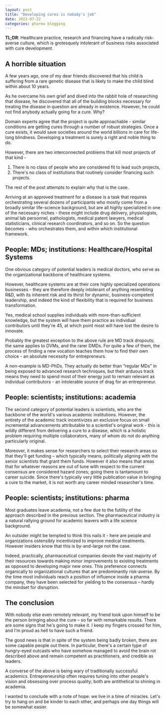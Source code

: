 ```yaml
---
layout: post
title: "Developing cures is nobody's job"
date: 2022-07-22
categories: pharma blogging
---
```

**TL;DR**: Healthcare practice, research and financing have a radically risk-averse culture, which is grotesquely intolerant of business risks associated with cure development.

## A horrible situation
A few years ago, one of my dear friends discovered that his child is suffering from a rare genetic disease that is likely to make the child blind within about 10 years.
 
As he overcame his own grief and dived into the rabbit hole of researching that disease, he discovered that all of the building blocks necessary for treating the disease in question are already in existence. However, he could not find anybody actually going for a cure. Why?

Domain experts agree that the project is quite approachable - similar conditions are getting cures through a number of robust strategies. Once a cure exists, it would save societies around the world billions in care for life-long blindness. Developing a treatment is surely a right and noble thing to do.

However, there are two interconnected problems that kill most projects of that kind -
1. There is no class of people who are considered fit to lead such projects,
2. There's no class of institutions that routinely consider financing such projects.

The rest of the post attempts to explain why that is the case.

Arriving at an approved treatment for a disease is a task that requires orchestrating several dozens of participants who mostly come from a broadly similar life-science background, but are all highly specialized in one of the necessary niches - these might include drug delivery, physiologists, animal lab personnel, pathologists, medical patent lawyers, medical statisticians, clinical research coordinators, and so on. So the question becomes - who orchestrates them, and within which institutional framework.

## People: MDs; institutions: Healthcare/Hospital Systems
One obvious category of potential leaders is medical doctors, who serve as the organizational backbone of healthcare systems.

However, healthcare systems are at their core highly specialized operations businesses - they are therefore deeply intolerant of anything resembling R&D, with its inherent risk and its thirst for dynamic, business-competent leadership, and indeed the kind of flexibility that is required for business transformation.

Yes, medical school supplies individuals with more-than-sufficient knowledge, but the system will have them practice as individual contributors until they're 45, at which point most will have lost the desire to innovate.

Probably the greatest exception to the above rule are MD track dropouts; the same applies to DVMs, and the rarer  DMDs. For quite a few of them, the process of finding a new vocation teaches them how to find their own choice - an absolute necessity for entrepreneurs.

A non-example is MD-PhDs. They actually do better than “regular MDs” in being exposed to advanced research techniques, but their arduous track means they need to spend most of their energy just to remain relevant as individual contributors - an intolerable source of drag for an entrepreneur.

## People: scientists; institutions: academia
The second category of potential leaders is scientists, who are the backbone of the world's various academic institutions. However, the entirety of the academic track incentivizes an exclusive focus on small incremental advancements attributable to a scientist's original work - this is wildly different from delivering a cure to a disease, which is a holistic problem requiring multiple collaborators, many of whom do not do anything particularly original. 

Moreover, it makes sense for researchers to select their research areas so that they'll get funding – which typically means, politically aligning with the senior scientists that grant them funds. However it also means that areas that for whatever reasons are out of tune with respect to the current consensus are considered hazard zones; going there is tantamount to career suicide. Since there's typically very little publication value in bringing a cure to the market, it is not worth any career minded researcher's time.

## People: scientists; institutions: pharma
Most graduates leave academia, not a few due to the futility of the approach described in the previous section. The pharmaceutical industry is a natural rallying ground for academic leavers with a life science background.

An outsider might be tempted to think this nails it - here are people and organizations ostensibly incentivized to improve medical treatments. However insiders know that this is by-and-large not the case.

Indeed, practically, pharmaceutical companies devote the vast majority of their resources towards making minor improvements to existing treatments as opposed to developing major new ones. This preference connects organically to organizational cultures that are predominantly risk-averse. By the time most individuals reach a position of influence inside a pharma company, they have been selected for yielding to the consensus – hardly the mindset for disruption. 
 
## The conclusion
With nobody else even remotely relevant, my friend took upon himself to be the person bringing about the cure – so far with remarkable results. There are some signs that he's going to make it. I keep my fingers crossed for him, and I'm proud as hell to have such a friend.

The good news is that in spite of the system being badly broken, there are some capable people out there. In particular, there's a certain type of hungry-eyed outcasts who have somehow managed to avoid the brain rot described above and remain competent as practitioners, and credible as leaders. 

A converse of the above is being wary of traditionally successful academics. Entrepreneurship often requires tuning into other people's vision and obsessing over process quality; both are antithetical to shining in academia.

I wanted to conclude with a note of hope: we live in a time of miracles. Let's try to hang on and be kinder to each other, and perhaps one day things will be somewhat easier.
